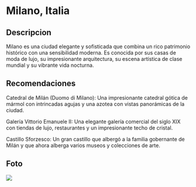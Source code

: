 # Milano, Italia

## Descripcion 

Milano es una ciudad elegante y sofisticada que combina un rico patrimonio histórico con una sensibilidad moderna. Es conocida por sus casas de moda de lujo, su impresionante arquitectura, su escena artística de clase mundial y su vibrante vida nocturna.

## Recomendaciones

Catedral de Milán (Duomo di Milano): Una impresionante catedral gótica de mármol con intrincadas agujas y una azotea con vistas panorámicas de la ciudad.

Galería Vittorio Emanuele II: Una elegante galería comercial del siglo XIX con tiendas de lujo, restaurantes y un impresionante techo de cristal.

Castillo Sforzesco: Un gran castillo que albergó a la familia gobernante de Milán y que ahora alberga varios museos y colecciones de arte.

## Foto

![](https://encrypted-tbn0.gstatic.com/images?q=tbn:ANd9GcQKR5TfYfHYO1K7_MS-7zq8VYg2JUDUS613nQ&s)

##